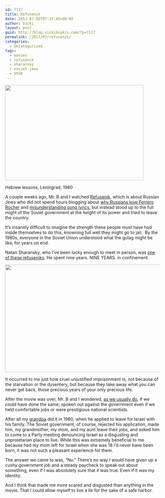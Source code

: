 ```yaml
---
id: 7117
title: Refusenik
date: 2012-07-05T07:37:49+00:00
author: Vicki
layout: post
guid: http://blog.vickiboykis.com/?p=7117
permalink: /2012/07/refusenik/
categories:
  - Uncategorized
tags:
  - movies
  - refusenik
  - sharansky
  - soviet jews
  - USSR
---
```

<div id="attachment_7118" style="width: 460px" class="wp-caption aligncenter">
  <a href="http://blog.vickiboykis.com/wp-content/uploads/2012/07/5-1980-Hebrew-lessons-Larg.jpg"><img class="size-full wp-image-7118" title="5-1980-Hebrew-lessons-(Larg" src="http://blog.vickiboykis.com/wp-content/uploads/2012/07/5-1980-Hebrew-lessons-Larg.jpg" alt="" width="450" height="311" /></a>
  
  <p class="wp-caption-text">
    Hebrew lessons, Leningrad, 1980
  </p>
</div>

A couple weeks ago, Mr. B and I watched <a href="http://refusenikmovie.com/" target="_blank">Refusenik</a>, which is about Russian Jews who did not spend hours blogging about <a href="http://blog.vickiboykis.com/2012/01/why-do-russians-love-ferrero-rocher/" target="_blank">why Russians love Ferrero Rocher</a> and <a href="http://blog.vickiboykis.com/2012/01/how-i-misinterpret-russian-song-lyrics/" target="_blank">misunderstanding song lyrics</a>, but instead stood up to the full might of the Soviet government at the height of its power and tried to leave the country.



It&#8217;s insanely difficult to imagine the strength these people must have had inside themselves to do this, knowning full well they might go to jail.  By the 1980s, everyone in the Soviet Union understood what the gulag might be like, for years on end.

Natan Sharansky, who I&#8217;ve been lucky enough to meet in person, was <a href="http://books.google.com/books?id=NkmiAORCE5wC&pg=PA18&lpg=PA18&dq=fear+no+evil+quotes+sharansky&source=bl&ots=a_9Frkqtiw&sig=hBIHM93N5lFxbQAS00cU7kN-A1U&hl=en&sa=X&ei=5Xj1T9r4GMW_6AGcvZHLBg&ved=0CFAQ6AEwAA#v=onepage&q=fear%20no%20evil%20quotes%20sharansky&f=false" target="_blank">one of these refuseniks</a>. He spent nine years. NINE YEARS. in confinement.

[<img class="aligncenter size-full wp-image-7120" title="Screen shot 2012-07-05 at 7.23.37 AM" src="http://blog.vickiboykis.com/wp-content/uploads/2012/07/Screen-shot-2012-07-05-at-7.23.37-AM.png" alt="" width="601" height="351" />](http://blog.vickiboykis.com/wp-content/uploads/2012/07/Screen-shot-2012-07-05-at-7.23.37-AM.png)

It occurred to me just how cruel unjustified imprisonment is, not because of the starvation or the dysentery, but because they take away what you can never get back, those precious years of your only precious life.

After the movie was over, Mr. B and I wondered, <a href="http://blog.vickiboykis.com/2012/05/mr-b-and-i-are-prepared-for-anything-anything-being-either-pogroms-or-the-siege-of-leningrad/" target="_blank">as we usually do</a>, if we could have done the same; spoken out against the government even if we held comfortable jobs or were prestigious national scientists.

After all my <a href="http://blog.vickiboykis.com/2011/10/a-guide-to-trolling-jewish-organizations-featuring-my-grandfather/" target="_blank">grandpa</a> did it in 1980, when he applied to leave for Israel with his family. The Soviet government, of course, rejected his application, made him, my grandmother, my mom, and my aunt leave their jobs, and asked him to come to a Party meeting denouncing Israel as a disgusting and unproletarian place to live. While this was extremely beneficial to me because had my mom left for Israel when she was 18 I&#8217;d never have been born, it was not such a pleasant experience for them.

The answer we came to was, &#8220;No.&#8221; There&#8217;s no way I would have given up a cushy government job and a steady paycheck to speak out about something, even if I was absolutely sure that it was true. Even if it was my identity.

And I think that made me more scared and disgusted than anything in the movie. That I could allow myself to live a lie for the sake of a safe harbor.

&nbsp;